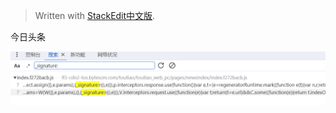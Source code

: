 


> Written with [StackEdit中文版](https://stackedit.cn/).

今日头条

![输入图片说明](/imgs/2023-12-10/C7gsOKoQtoVjTetN.png)

<!--stackedit_data:
eyJoaXN0b3J5IjpbNjY2ODc0MTQ3XX0=
-->